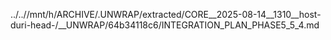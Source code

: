 ../..//mnt/h/ARCHIVE/.UNWRAP/extracted/CORE__2025-08-14__1310__host-duri-head-/__UNWRAP/64b34118c6/INTEGRATION_PLAN_PHASE5_5_4.md